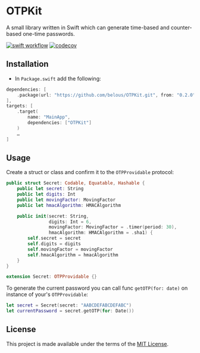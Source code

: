 # OTPKit

A small library written in Swift which can generate time-based and counter-based one-time passwords.

[![swift workflow](https://github.com/belous/OTPKit/actions/workflows/swift.yml/badge.svg)](https://github.com/belous/OTPKit/actions/workflows/swift.yml)
[![codecov](https://codecov.io/gh/belous/OTPKit/branch/main/graph/badge.svg?token=21FV5GU1S7)](https://codecov.io/gh/belous/OTPKit)

## Installation

- In  `Package.swift` add the following:

```swift
dependencies: [
    .package(url: "https://github.com/belous/OTPKit.git", from: "0.2.0"),
],
targets: [
    .target(
        name: "MainApp",
        dependencies: ["OTPKit"]
    )
    …
]
```

## Usage

Create a struct or class and confirm it to the `OTPProvidable` protocol:

```swift
public struct Secret: Codable, Equatable, Hashable {
    public let secret: String
    public let digits: Int
    public let movingFactor: MovingFactor
    public let hmacAlgorithm: HMACAlgorithm

    public init(secret: String,
                digits: Int = 6,
                movingFactor: MovingFactor = .timer(period: 30),
                hmacAlgorithm: HMACAlgorithm = .sha1) {
        self.secret = secret
        self.digits = digits
        self.movingFactor = movingFactor
        self.hmacAlgorithm = hmacAlgorithm
    }
}

extension Secret: OTPProvidable {}
```

To generate the current password you can call func `getOTP(for: date)` on instance of your's `OTPProvidable`:

```swift
let secret = Secret(secret: "AABCDEFABCDEFABC")
let currentPassword = secret.getOTP(for: Date())
```

## License

This project is made available under the terms of the [MIT License](http://opensource.org/licenses/MIT).
